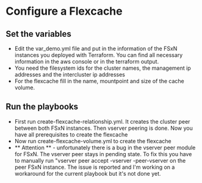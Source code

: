 
# Configure a Flexcache

## Set the variables
- Edit the var_demo.yml file and put in the information of the FSxN instances you deployed with Terraform. You can find all necessary information in the aws console or in the terraform output.
- You need the filesystem ids for the cluster names, the management ip addresses and the intercluster ip addresses
- For the flexcache fill in the name, mountpoint and size of the cache volume.

## Run the playbooks
- First run create-flexcache-relationship.yml. It creates the cluster peer between both FSxN instances. Then vserver peering is done. Now you have all prerequisites to create the flexcache
- Now run create-flexcache-volume.yml to create the flexcache
- ** Attention ** - unfortunately there is a bug in the vserver peer module for FSxN. The vserver peer stays in pending state. To fix this you have to manually run "vserver peer accept -vserver <vserver> -peer-vserver <peer-vserver> on the peer FSxN instance. The issue is reported and I'm working on a workaround for the current playbook but it's not done yet.
